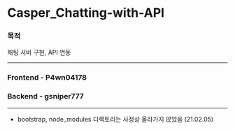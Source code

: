 Casper_Chatting-with-API
===========================

### 목적

채팅 서버 구현, API 연동

---

### Frontend - P4wn04178
### Backend - gsniper777


---
- bootstrap, node_modules 디렉토리는 사정상 올라가지 않았음 (21.02.05)
